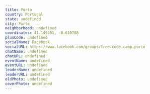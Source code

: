 ```yaml
---
title: Porto
country: Portugal
state: undefined
city: Porto
neighborhood: undefined
coordinates: 41.149451, -8.610788
plusCode: undefined
socialName: Facebook
socialURL: https://www.facebook.com/groups/free.code.camp.porto
chatName: undefined
chatURL: undefined
eventName: undefined
eventURL: undefined
leaderName: undefined
leaderURL: undefined
oldPhoto: undefined
coverPhoto: undefined
---
```


